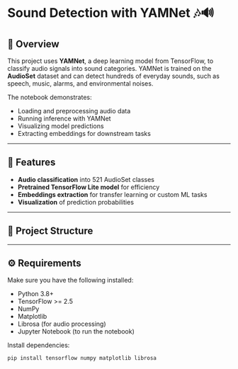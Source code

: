 # Sound Detection with YAMNet 🎶🔊

## 📌 Overview
This project uses **YAMNet**, a deep learning model from TensorFlow, to classify audio signals into sound categories. YAMNet is trained on the **AudioSet** dataset and can detect hundreds of everyday sounds, such as speech, music, alarms, and environmental noises.

The notebook demonstrates:
- Loading and preprocessing audio data  
- Running inference with YAMNet  
- Visualizing model predictions  
- Extracting embeddings for downstream tasks  

---

## 🚀 Features
- **Audio classification** into 521 AudioSet classes  
- **Pretrained TensorFlow Lite model** for efficiency  
- **Embeddings extraction** for transfer learning or custom ML tasks  
- **Visualization** of prediction probabilities  

---

## 📂 Project Structure

---

## ⚙️ Requirements
Make sure you have the following installed:

- Python 3.8+
- TensorFlow >= 2.5
- NumPy
- Matplotlib
- Librosa (for audio processing)
- Jupyter Notebook (to run the notebook)

Install dependencies:
```bash
pip install tensorflow numpy matplotlib librosa
